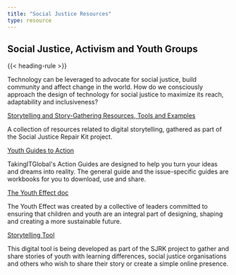```yaml
---
title: "Social Justice Resources"
type: resource
---
```

## Social Justice, Activism and Youth Groups

{{< heading-rule >}}

<p class="resource-intro">Technology can be leveraged to advocate for social justice, build community and affect change in the world. How do we consciously approach the design of technology for social justice to maximize its reach, adaptability and inclusiveness?</p>

<p class="resource-title"><a href="https://wiki.fluidproject.org/display/fluid/Storytelling+and+Story-gathering+Resources%2C+Tools+and+Examples">Storytelling and Story-Gathering Resources, Tools and Examples</a></p>
<p class="resource-description">A collection of resources related to digital storytelling, gathered as part of the Social Justice Repair Kit project.</p>

<p class="resource-title"><a href="https://www.tigweb.org/action-tools/guide/">Youth Guides to Action</a></p>
<p class="resource-description">TakingITGlobal's Action Guides are designed to help you turn your ideas and dreams into reality. The general guide and the issue-specific guides are workbooks for you to download, use and share.</p>

<p class="resource-title"><a href="https://www.scribd.com/document/44198893/The-Youth-Effect">The Youth Effect doc</a></p>
<p class="resource-description">The Youth Effect was created by a collective of leaders committed to ensuring that children and youth are an integral part of designing, shaping and creating a more sustainable future.</p>

<p class="resource-title"><a href="https://stories.floeproject.org/">Storytelling Tool</a></p>
<p class="resource-description">This digital tool is being developed as part of the SJRK project to gather and share stories of youth with learning differences, social justice organisations and others who wish to share their story or create a simple online presence.</p>
